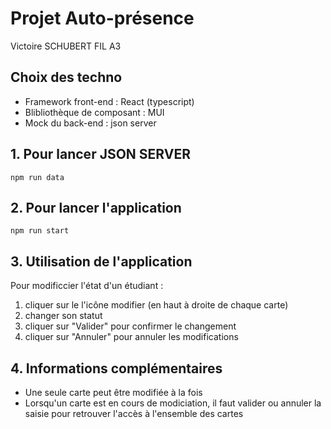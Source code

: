# Projet Auto-présence
Victoire SCHUBERT FIL A3
## Choix des techno

+ Framework front-end : React (typescript)
+ Blibliothèque de composant : MUI
+ Mock du back-end : json server
## 1. Pour lancer JSON SERVER

`npm run data`

## 2. Pour lancer l'application

`npm run start`

## 3. Utilisation de l'application
Pour modificcier l'état d'un étudiant :
1. cliquer sur le l'icône modifier (en haut à droite de chaque carte)
2. changer son statut
3. cliquer sur "Valider" pour confirmer le changement
4. cliquer sur "Annuler" pour annuler les modifications

## 4. Informations complémentaires
+ Une seule carte peut être modifiée à la fois
+ Lorsqu'un carte est en cours de modiciation, il faut valider ou annuler la saisie pour retrouver l'accès à l'ensemble des cartes
